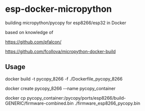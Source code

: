 # esp-docker-micropython
building micropython/pycopy for esp8266/esp32 in Docker

based on knowledge of

https://github.com/pfalcon/

https://github.com/fcollova/micropython-docker-build


## Usage
docker build -t pycopy_8266 -f ./Dockerfile_pycopy_8266

docker create pycopy_8266 --name pycopy_container

docker cp pycopy_container:/pycopy/ports/esp8266/build-GENERIC/firmware-combined.bin ./firmware_esp8266_pycopy.bin

